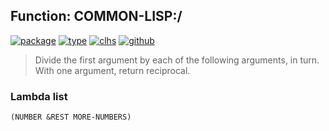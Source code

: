 ## Function: COMMON-LISP:/
[![package](https://img.shields.io/badge/Package-COMMON--LISP-5f9ea0.svg?style=social&colorA=999999)](../) [![type](https://img.shields.io/badge/Type-Function-5f9ea0.svg?style=social&colorA=999999)](../#function) [![clhs](https://img.shields.io/badge/CLHS-/-5f9ea0.svg?style=social&colorA=999999)](http://www.lispworks.com/documentation/HyperSpec/Body/a_sl.htm) [![github](https://img.shields.io/badge/GitHub-View_the_source-5f9ea0.svg?style=social&colorA=999999&logo=github)](https://github.com/sbcl/sbcl/blob/master/src/code/numbers.lisp/) 

> Divide the first argument by each of the following arguments, in turn.
> With one argument, return reciprocal.

### Lambda list
```
(NUMBER &REST MORE-NUMBERS)
```
